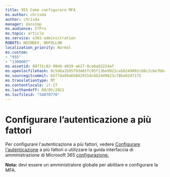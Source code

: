 ```yaml
---
title: 955 Come configurare MFA
ms.author: chrisda
author: chrisda
manager: dansimp
ms.audience: ITPro
ms.topic: article
ms.service: o365-administration
ROBOTS: NOINDEX, NOFOLLOW
localization_priority: Normal
ms.custom:
- "955"
- "1300007"
ms.assetid: 88731c82-90d4-4019-a627-8ca6a82224af
ms.openlocfilehash: 0c5d6a1b95793d65fc95f13be9922ca56249892c60c2cbe7bbcbc962f25f7d07
ms.sourcegitcommit: b5f7da89a650d2915dc652449623c78be6247175
ms.translationtype: MT
ms.contentlocale: it-IT
ms.lasthandoff: 08/05/2021
ms.locfileid: "54078770"
---
```

# <a name="configure-multifactor-authentication"></a>Configurare l’autenticazione a più fattori

Per configurare l'autenticazione a più fattori, vedere [Configurare l'autenticazione](/microsoft-365/admin/security-and-compliance/set-up-multi-factor-authentication) a più fattori o utilizzare la guida interfaccia di amministrazione di Microsoft 365 [configurazione.](https://admin.microsoft.com/AdminPortal/Home?ref=/modernonboarding/mfasetupguide)

**Nota:** devi essere un amministratore globale per abilitare e configurare la MFA.
